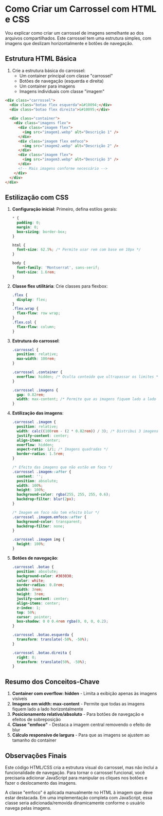 # Como Criar um Carrossel com HTML e CSS

Vou explicar como criar um carrossel de imagens semelhante ao dos arquivos compartilhados. Este carrossel tem uma estrutura simples, com imagens que deslizam horizontalmente e botões de navegação.

## Estrutura HTML Básica

1. Crie a estrutura básica do carrossel:
   - Um container principal com classe "carrossel"
   - Botões de navegação (esquerda e direita)
   - Um container para imagens
   - Imagens individuais com classe "imagem"

```html
<div class="carrossel">
  <div class="botao flex esquerda">&#10094;</div>
  <div class="botao flex direita">&#10095;</div>
  
  <div class="container">
    <div class="imagens flex">
      <div class="imagem flex">
        <img src="imagem1.webp" alt="Descrição 1" />
      </div>
      <div class="imagem flex emfoco">
        <img src="imagem2.webp" alt="Descrição 2" />
      </div>
      <div class="imagem flex">
        <img src="imagem3.webp" alt="Descrição 3" />
      </div>
      <!-- Mais imagens conforme necessário -->
    </div>
  </div>
</div>
```

## Estilização com CSS

1. **Configuração inicial**: Primeiro, defina estilos gerais:
   ```css
   * {
     padding: 0;
     margin: 0;
     box-sizing: border-box;
   }

   html {
     font-size: 62.5%; /* Permite usar rem com base em 10px */
   }

   body {
     font-family: 'Montserrat', sans-serif;
     font-size: 1.6rem;
   }
   ```

2. **Classe flex utilitária**: Crie classes para flexbox:
   ```css
   .flex {
     display: flex;
   }
   .flex.wrap {
     flex-flow: row wrap;
   }
   .flex.col {
     flex-flow: column;
   }
   ```

3. **Estrutura do carrossel**:
   ```css
   .carrossel {
     position: relative;
     max-width: 100rem;
   }

   .carrossel .container {
     overflow: hidden; /* Oculta conteúdo que ultrapassar os limites */
   }

   .carrossel .imagens {
     gap: 0.82rem;
     width: max-content; /* Permite que as imagens fiquem lado a lado */
   }
   ```

4. **Estilização das imagens**:
   ```css
   .carrossel .imagem {
     position: relative;
     width: calc((100rem - (2 * 0.82rem)) / 3); /* Distribui 3 imagens por vez */
     justify-content: center;
     align-items: center;
     overflow: hidden;
     aspect-ratio: 1/1; /* Imagens quadradas */
     border-radius: 1.5rem;
   }

   /* Efeito das imagens que não estão em foco */
   .carrossel .imagem::after {
     content: '';
     position: absolute;
     width: 100%;
     height: 100%;
     background-color: rgba(255, 255, 255, 0.6);
     backdrop-filter: blur(2px);
   }

   /* Imagem em foco não tem efeito blur */
   .carrossel .imagem.emfoco::after {
     background-color: transparent;
     backdrop-filter: none;
   }
   
   .carrossel .imagem img {
     height: 100%;
   }
   ```

5. **Botões de navegação**:
   ```css
   .carrossel .botao {
     position: absolute;
     background-color: #303030;
     color: white;
     border-radius: 0.8rem;
     width: 3rem;
     height: 3rem;
     justify-content: center;
     align-items: center;
     z-index: 1;
     top: 50%;
     cursor: pointer;
     box-shadow: 0 0 0.4rem rgba(0, 0, 0, 0.2);
   }

   .carrossel .botao.esquerda {
     transform: translate(-50%, -50%);
   }

   .carrossel .botao.direita {
     right: 0;
     transform: translate(50%, -50%);
   }
   ```

## Resumo dos Conceitos-Chave

1. **Container com overflow: hidden** - Limita a exibição apenas às imagens visíveis
2. **Imagens em width: max-content** - Permite que todas as imagens fiquem lado a lado horizontalmente
3. **Posicionamento relativo/absoluto** - Para botões de navegação e efeitos de sobreposição
4. **Classe "emfoco"** - Destaca a imagem central removendo o efeito de blur
5. **Cálculo responsivo de largura** - Para que as imagens se ajustem ao tamanho do container

## Observações Finais

Este código HTML/CSS cria a estrutura visual do carrossel, mas não inclui a funcionalidade de navegação. Para tornar o carrossel funcional, você precisaria adicionar JavaScript para manipular os cliques nos botões e fazer o deslocamento das imagens.

A classe "emfoco" é aplicada manualmente no HTML à imagem que deve estar destacada. Em uma implementação completa com JavaScript, essa classe seria adicionada/removida dinamicamente conforme o usuário navega pelas imagens.
